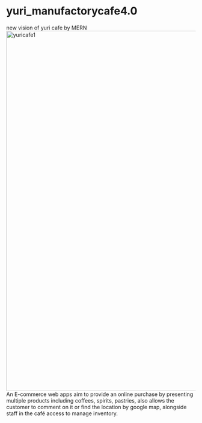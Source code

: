 # yuri_manufactorycafe4.0
new vision of yuri cafe by MERN
<img width="959" alt="yuricafe1" src="https://user-images.githubusercontent.com/65016554/149282773-3d1558eb-5683-46d9-9b2f-9165485ed95d.png">
An E-commerce web apps aim to provide an online purchase by presenting multiple products including coffees, spirits, pastries, also allows the customer to comment on it or find the location by google map, alongside staff in the café access to manage inventory.
